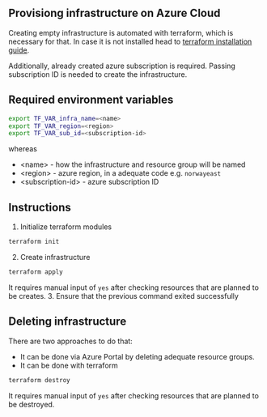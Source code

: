 ## Provisiong infrastructure on Azure Cloud
Creating empty infrastructure is automated with terraform, which is necessary for that. In case it is not installed head to [terraform installation guide](https://developer.hashicorp.com/terraform/tutorials/aws-get-started/install-cli). 

Additionally, already created azure subscription is required. Passing subscription ID is needed to create the infrastructure.

## Required environment variables
```bash
export TF_VAR_infra_name=<name>
export TF_VAR_region=<region>
export TF_VAR_sub_id=<subscription-id>
```
whereas
* \<name\> - how the infrastructure and resource group will be named
* \<region\> - azure region, in a adequate code e.g. `norwayeast`
* \<subscription-id\> - azure subscription ID

## Instructions
1. Initialize terraform modules
```bash
terraform init
```
2. Create infrastructure
```bash
terraform apply
```
It requires manual input of `yes` after checking resources that are planned to be creates.
3. Ensure that the previous command exited successfully


## Deleting infrastructure
There are two approaches to do that:
* It can be done via Azure Portal by deleting adequate resource groups.
* It can be done with terraform
```bash
terraform destroy
```
It requires manual input of `yes` after checking resources that are planned to be destroyed.